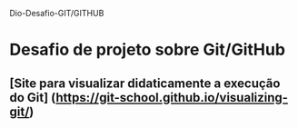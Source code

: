 Dio-Desafio-GIT/GITHUB<h1>
Desafio de projeto sobre Git/GitHub<h2>

[Site para visualizar didaticamente a execução do Git] (https://git-school.github.io/visualizing-git/) 
